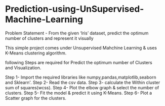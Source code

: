 # Prediction-using-UnSupervised-Machine-Learning

Problem Statement - From the given ‘Iris’ dataset, predict the optimum number of  clusters and represent it visually

This simple project comes under Unsupervised Mahchine Learning &  uses K-Means clustering algorithm.


following Steps are required for Predict the optimum number of Clusters and Visualization.

Step 1- Import the required libraries like numpy,pandas,matplotlib,seaborn and Sklearn'.
Step 2- Read the csv data. 
Step 3- calculate the Within cluster sum of squares(wcss).
Step 4- Plot the elbow graph & select the number of clusters.
Step 5- Fit the model & predict it using K-Means.
Step 6- Plot a Scatter graph for the clusters.
